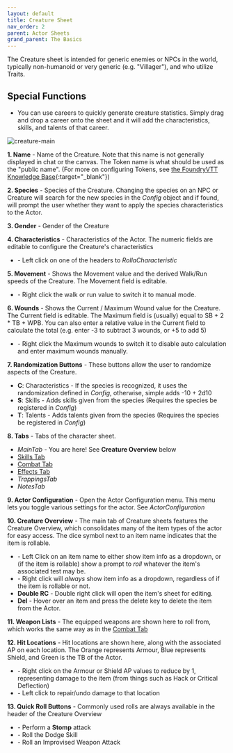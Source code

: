 ```yaml
---
layout: default
title: Creature Sheet
nav_order: 2
parent: Actor Sheets
grand_parent: The Basics
---
```

The Creature sheet is intended for generic enemies or NPCs in the world, typically non-humanoid or very generic (e.g. "Villager"), and who utilize Traits. 

## Special Functions

- You can use careers to quickly generate creature statistics. Simply drag and drop a career onto the sheet and it will add the characteristics, skills, and talents of that career. 

![creature-main](https://user-images.githubusercontent.com/28637157/171969185-d9ee122b-ecd8-478e-bd99-042067339d0e.jpg)

**1. Name** - Name of the Creature. Note that this name is not generally displayed in chat or the canvas. The Token name is what should be used as the "public name". (For more on configuring Tokens, see [the FoundryVTT Knowledge Base](https://foundryvtt.com/article/tokens/){:target="_blank"})

**2. Species** - Species of the Creature. Changing the species on an NPC or Creature will search for the new species in the $Config$ object and if found, will prompt the user whether they want to apply the species characteristics to the Actor.

**3. Gender** - Gender of the Creature

**4. Characteristics** - Characteristics of the Actor. The numeric fields are editable to configure the Creature's characteristics
  * <span class="lc-icon"></span>- Left click on one of the headers to $Roll a Characteristic$

**5. Movement** - Shows the Movement value and the derived Walk/Run speeds of the Creature. The Movement field is editable.
   * <span class="rc-icon"></span>- Right click the walk or run value to switch it to manual mode.

**6. Wounds** - Shows the Current / Maximum Wound value for the Creature. The Current field is editable. The Maximum field is (usually) equal to SB + 2 * TB + WPB. You can also enter a relative value in the Current field to calculate the total (e.g. enter -3 to subtract 3 wounds, or +5 to add 5)
   * <span class="rc-icon"></span>- Right click the Maximum wounds to switch it to disable auto calculation and enter maximum wounds manually. 

**7. Randomization Buttons** - These buttons allow the user to randomize aspects of the Creature.
  * <strong class="orange">C</strong>: Characteristics - If the species is recognized, it uses the randomization defined in $Config$, otherwise, simple adds -10 + 2d10
  * <strong class="orange">S</strong>: Skills - Adds skills given from the species (Requires the species be registered in $Config$)
  * <strong class="orange">T</strong>: Talents - Adds talents given from the species (Requires the species be registered in $Config$)

**8. Tabs** - Tabs of the character sheet.

   * $Main Tab$ - You are here! See **Creature Overview** below
   * [Skills Tab](../actor-tabs/skills)
   * [Combat Tab](../actor-tabs/combat)
   * [Effects Tab](../actor-tabs/effects)
   * $Trappings Tab$
   * $Notes Tab$

**9. Actor Configuration** - Open the Actor Configuration menu. This menu lets you toggle various settings for the actor. See $Actor Configuration$

**10. Creature Overview** - The main tab of Creature sheets features the Creature Overview, which consolidates many of the item types of the actor for easy access. The dice symbol next to an item name indicates that the item is rollable. 
  * <span class="lc-icon"></span>- Left Click on an item name to either show item info as a dropdown, or (if the item is rollable) show a prompt to $roll$ whatever the item's associated test may be. 
  * <span class="rc-icon"></span>- Right click will *always* show item info as a dropdown, regardless of if the item is rollable or not.
  * **Double RC** - Double right click will open the item's sheet for editing. 
  * **Del** - Hover over an item and press the delete key to delete the item from the Actor.

**11. Weapon Lists** - The equipped weapons are shown here to roll from, which works the same way as in the [Combat Tab](../actor-tabs/combat)

**12. Hit Locations** - Hit locations are shown here, along with the associated AP on each location. The Orange represents Armour, Blue represents Shield, and Green is the TB of the Actor.
  * <span class="rc-icon"></span>- Right click on the Armour or Shield AP values to reduce by 1, representing damage to the item (from things such as Hack or Critical Deflection)
  * <span class="lc-icon"></span>- Left click to repair/undo damage to that location

**13. Quick Roll Buttons** - Commonly used rolls are always available in the header of the Creature Overview
  * <i class="fa-solid fa-paw"></i> - Perform a **Stomp** attack
  * <i class="fa-solid fa-reply"></i> - Roll the Dodge Skill
  * <i class="fa-solid fa-question"></i> - Roll an Improvised Weapon Attack